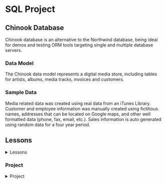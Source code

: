 # SQL Project

## Chinook Database
Chinook database is an alternative to the Northwind database, being ideal for demos and testing ORM tools targeting single and multiple database servers.

### Data Model
The Chinook data model represents a digital media store, including tables for artists, albums, media tracks, invoices and customers.

### Sample Data
Media related data was created using real data from an iTunes Library. Customer and employee information was manually created using fictitious names, addresses that can be located on Google maps, and other well formatted data (phone, fax, email, etc.). Sales information is auto generated using random data for a four year period.


## Lessons

<details>
<summary>Lessons</summary>
<br>
<ol>
<li><b>Lesson 1</b> | <a href="./Lesson1_basic_SQL.sql">Basic SQL</a></li>
<li><b>Lesson 2</b> | <a href="./Lesson2_Join.sql">Join SQL</a></li>
</ol>
</details>

### Project

<details>
<summary>Project</summary>

<ol>
<li><b>Project Part 1</b> | <a href="./project.sql">Project part 1</a></li>
<li><b>Project Part 2</b> | <a href="./">TBC</a></li>
<li><b>Project Part 3</b> | <a href="./">TBC</a></li>
</ol>
</details>
